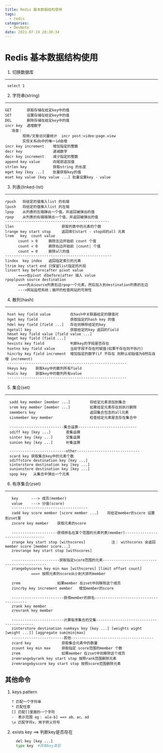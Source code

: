 ```yaml
---
title: Redis 基本数据结构使用
tags:
  - redis
categories:
  - DevNote 
date: 2021-07-19 20:30:34
---
```


# Redis 基本数据结构使用

1. 切换数据库
  ---
     select 1 

2. 字符串(string) 
 ---
    GET       获取存储在给定key中的值
    SET       设置存储在给定key中的值
    DEL       删除存储在给定key中的值
    incr key  递增数字
       场景：
            视频/文章访问量统计  incr post:video:page.view
            实现关系db中的唯一id自增
    incr key increment    增加指定的整数
    decr key              递减数字
    decr key increment    减少指定的整数
    append key value      向尾部追加值
    strlen key            获取string 的长度
    mget key [key ...]    批量获取key的值
    mset key value [key value ...] 批量设置key - value
      
3. 列表(linked-list)
  ---
    rpush   将给定的值推入list 的右端
    lpush   将给定的值推入list 的左端 
    lpop    从列表的左端弹出一个值，并返回被弹出的值
    rpop    从列表的右端端弹出一个值，并返回被弹出的值
    ------------------------------------------------
    llen                      获取列表中的元素的个数
    lrange key start stop     返回索引start - stop间的all 元素 
    lrem   key  count value   
          count > 0     删除左边开始前 count 个值
          count < 0     删除右边开始前 |count| 个值  
          count = 0     删除all的值
    -------------------------------------------------
    lindex  key index   返回指定索引的元素
    ltrim key start end 只保留list指定的片段
    linsert key before|after pivot value  
          ===>在pivot 点before|after 插入 value
    rpoplpush source destination 
          ===>先从source列表右边rpop一个元素，然后加入到destination列表的左边  
          --->网站监控系统；循环的检查网站的可用性

4. 散列(hash)
 ---
     hset key field value         在hash中关联器给定的键值对
     hget key field               获取指定的hash key 的值
     hdel key field [field ...]   存在则移除给定的key
     hgetall key                  获取给定的key 返回的field
     hmset key field value [field value ...]  
     hmget key field [field ...]
     hexists key field            判断key的字段是否存在
     hsetnx key field value       当前字段不存在时赋值(如果不存在则不执行)
     hincrby key field increment  增加指定的数字(if 不存在 则默认初始值为0然后自增 increment) 
     -------------------------------------------------------
     hkeys key    获取key中的散列所有field 
     hvals key    获取key中的散列所有value
     -------------------------------------------------------
     
5. 集合(set)
  ---
      sadd key member [member ...]         将给定元素添加到集合
      srem key member [member ...]         如果给定元素存在则执行删除
      smembers key                         返回集合包含的all元素
      sismember key member                 检查给定元素是否存在集合中
      
      -------------------------集合运算---------------------------
      sdiff key [key ...]       差集运算
      sinter key [key ...]      交集运算
      sunion key [key ...]      补集运算

      --------------------------other-----------------------------
      scard key 获取集合key中的元素个数
      sdiffstore destination key [key ...]
      sinterstore destination key [key ...]
      sunionstore destination key [key ...]
      spop key   从集合中弹出一个元素

6. 有序集合(zset)
  ---
       key      ---> 成员(member)
       value    ---> 分值(score)
       -----------------------------------
       zadd key score member [score member ...]    将给定member的score 设置到zset里
       zscore key member    获取元素的score

       ---------------------获得排名在某个范围的元素列表(member)---------------------------------
       zrange key start stop [withscores]            注： withscores 会返回 member score [member score...]
       zrevrange key start stop [withscores]

       ----------------------获取指定score范围的元素--------------------------------------------
       zrangebyscores key min max [withscores] [limit offset count]
                ===> 按照元素的score从小到大排列member
       
       zrem                 如果member 在zset中则移除这个成员
       zincrby key increment member   增加member的score

       ------------------------获得member的排名---------------------------------------
       zrank key member
       zrevrank key member 
       
       ------------------------计算有序集合的交集-----------------------------------------
       zinterstore destination numkeys key [key ...] [weights wight [weight ...]] [aggregate sum|min|max]   
       ------------------------其他--------------------------------------
       zcard key              获取集合元素中的数量
       zcount key min max     获取指定 score范围的member 个数
       zrem                   如果member 在zset中则移除这个成员
       zremrangebyrank key start stop 按照rank范围删除元素
       zremrangebyscore key start stop 按照score范围删除元素 


## 其他命令
1. keys pattern
```text
   ? 匹配一个字符串
   * 匹配任意
   [] 匹配[]里面的一个字符
   -  表示范围 eg： a[a-b] ==> ab、ac、ad
   \x 匹配字符x，用于转义符号
```

2. exists key ==> 判断key是否存在
```bash
     del key [key ...]
     type key  #获取key类型 
```